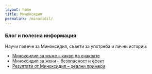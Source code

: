 ```yaml
---
layout: home
title: Миноксидил
permalink: /minoxidil/
---
```


### Блог и полезна информация

Научи повече за Миноксидил, съвети за употреба и лични истории:  

- [Миноксидил за мъже – какво да очаквате](/minoxidilbg/minoxidil-za-mazhe/)  
- [Миноксидил за жени – безопасност и ефект](2025-08-25-minoxidil-za-zheni.markdown)   
- [Резултати от Миноксидил – реални примери](2025-08-25-rukovodstvo-minoxidil.markdown)  
